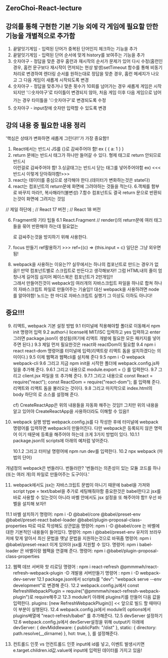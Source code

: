 ## ZeroChoi-React-lecture

## 강의를 통해 구현한 기본 기능 외에 각 게임에 필요할 만한 기능을 개별적으로 추가함

1. 끝말잇기게임 - 입력된 단어가 중복된 단어인지 체크하는 기능을 추가
2. 끝말잇기게임 - 입력된 단어 순서에 맞게 history를 보여주는 기능을 추가
3. 숫자야구 - 정답을 맞춘 경우 홈런과 재시작의 순서가 문제가 있어 다시 수정(홈런인 경우, 홈런 문구보다 재시작이 먼저되는 현상 발생)setTimeout 함수를 통해 비동기처리로 변경하여 렌더링 순서를 원하는대로 정답을 맞춘 경우, 홈런 메세지가 나오고 그 다음 게임이 새롭게 시작되도록 변경
4. 숫자야구 - 정답을 맞추거나 맞춘 횟수가 10회를 넘어가는 경우 새롭게 게임은 시작되지만 '⚾️숫자야구'로 타이틀이 변경되지 않아, 처음 게임 이후 다음 게임으로 넘어가는 경우 타이틀을 '⚾️숫자야구'로 변경되도록 수정
5. 숫자야구 - input창에 숫자만 입력할 수 있도록 변경

## 강의 내용 중 필요한 내용 정리

'핵심은 상태가 변화하면 새롭게 그린다!!'가 가장 중요함!!

1. React에서는 반드시 JS를 {}로 감싸주어야 함! ex { { a: 1 } }
2. return 문에는 반드시 태그가 하나만 들어갈 수 있다. 형제 태그로 return 안되므로 반드시 <div></div>이런걸로 감싸주어야 함! 3.싱글태그는 반드시 닫는 태그를 넣어주어야함 ex) <iuput /> <<<반드시 이렇게 닫아줘야함!>>>
3. react는 데이터를 중심으로 생각해야 한다.(데이터가 변화하는것은 state다)
4. react는 컴포넌트의 return문에 화면에 그려야하는 것들을 적는다. 6.객체를 함부로 바꾸지 마라!!, 복사해라!!(불변성) 7.함수 컴포넌트도 결국 return 문으로 반환되는것이 화면에 그려지는 것임

<head>
<script crossorigin src="https://unpkg.com/react@18/umd/react.development.js"></script>
<script crossorigin src="https://unpkg.com/react-dom@18/umd/react-dom.development.js"></script>
<script src="https://unpkg.com/babel-standalone@6/babel.min.js"></script>
</head>
<body> // 제일 하단에
<script type="text/babel">ReactDOM.render(<LikeButton />, document.querySelector('#root'))</script>; // React 17 버전
<script type="text/babel">ReactDOM.createRoot(document.querySelector('#root')).render(<LikeButton />)</script>; // React 18 버전
</body>

6. Fragment와 기타 팁들
   6.1 React.Fragment // render()의 return문에 여러 태그들을 묶어 반환해야 하는데 필요없는 <div>로 감싸주는것을 방지하기 위해
   사용한다.

7. focus 만들기
   ref활용하기 >>> ref={(c) => {this.input = c} 일단은 그냥 외우면 됨!

8. webpack을 사용하는 이유는??
   실무에서는 하나의 컴포넌트로 만드는 경우가 없음!!
   만약 컴포넌트별로 스크립트로 만든다고 생각해보자!! 그럼 HTML내의 줄이 엄청나게 길어짐
   심지어 페이스북은 컴포넌트가 2만개임!!  
   그래서 만들어진것이 webpack임
   여러개의 자바스크립트 파일을 하나로 합쳐 하나의 자바스크립트 파일로 만들어주는 기술임!!
   대신 webpack을 사용하려면 node를 알아야함!
   노드는 한 마디로 자바스크립트 실행기 그 이상도 이하도 아니다!

## 중요!!!

9. 리액트, webpack 기본 설정 방법
   9.1 터미널에 적용해야할 폴더로 이동해서 npm init 명령어 입력
   9.2 author나 license에 MIT/ISC 입력하고 yes 입력하고 enter
   그러면 package.json이 생성됨(여기에 리액트 개발에 필요한 모든 패키지를 넣어주면 된다.)
   9.3 제일 먼저 필요한것은 react와 reactDom이 필요함
   9.4 npm i react react-dom 명령어를 터미널에 입력(리액트랑 리액트 돔을 설치하겠다는 의미이다.)
   9.5 이제 웹팩과 웹팩cli를 설치해 준다
   9.5 npm i -D webpack webpack-cli
   9.6 그리고 지금 npm init을 시작한 폴더에 webpack.config.js파일을 추가해 준다.
   9.6.1 그리고 내용으로 module.export = {} 를 입력한다.
   9.7 그리고 client.jsx 파일을 또 추가해 준다.
   9.7.1 그리고 내용으로 const React = require("react");
   const ReactDom = require("react-dom"); 를 입력해 준다. 리액트와 리액트 돔을 불러오는 것이다.
   9.8 그리고 마지막으로 index.html의 body 하단의 <script>에 <script src="./dist/app.js"></script>로 소스를 설정해 준다.

   cf) CreateReactApp은 위의 내용들을 자동화 해주는 것임!! 그치만 위의 내용을 알고 있어야 CreateReactApp을 사용하더라도 이해할 수 있음!!

10. webpack 실행 방법
    webpack.config.js를 다 작성한 후에 터미널에 webpack 명령어를 입력하면 webpack이 만들어진다. 다만 webpack은 등록되지 않은 명력어 이기 때문에 등록을 해주어야 하는데 크게 3가지 방법이 있다.
    10.1.1 package.json의 scripts에 아래의 예처럼 넣어준다.
    <!-- "scripts": {
                "dev": "webpack"
             }, -->
    10.1.2 그리고 터미널 명령어에 npm run dev를 입력한다.
    10.2 npx webpack (마법의 단어)

개념정의
webpack은 번들러다.
번들러란? '번들러는 의존성이 있는 모듈 코드를 하나(또는 여러 개)의 파일로 만들어주는 도구이다.'

11. webpack에서도 jsx는 자바스크립트 문법이 아니기 때문에 babel을 가져와 script type = text/babel을 추가로 세팅해줘야함
    중요한것은 babel한다고 jsx를 바로 사용할 수 있는것이 아니라 바벨 안에서도 jsx 설정을 또 해주어야 함!!
    우선 바벨을 설치해 보자!!

11.1 바벨 설치하기
명령어: npm i -D @babel/core @babel/preset-env @babel/preset-react babel-loader @babel/plugin-proposal-class-properties
따로 따로 작성해도 상관없음
명령어: npm i -D @babel/core 는 바벨에 대한 기본적인 내용들이 들어있다.
명령어: npm i @babel/preset-env 유저의 브라우저에 맞게 알아서 최신 문법을 옛날 문법을 지원하는것으로 바꿔줌
명령어: npm i @babel/preset-react 이게 있어야 jsx를 지원할 수 있다.
명령어: npm i babel-loader 은 바벨이랑 웹팩을 연결해 준다.
명령어: npm i @babel/plugin-proposal-class-properties

12. 웹팩 데브 서버와 핫 리로딩
    명령어 : npm i react-refresh @pmmmwh/react-refresh-webpack-plugin -D
    개발용 서버만들기
    명령어 : npm i -D webpack-dev-server
    12.1 package.json에서 scripts를 "dev": "webpack serve --env development"로 변경해 준다.
    12.2 webpack.config.js에서 const RefreshWebpackPlugin = require("@pmmmwh/react-refresh-webpack-plugin")로 require해주고
    12.3 module키 아래에 plugins키를 만들어 다음 값을 입력한다. plugins: [new RefreshWebpackPlugin()] << 앞으로 빌드 할 때마다 이 부분이 실행된다.
    12.4 webpack.config.js에서 module의 options에서 plugins배열에 "react-refresh/babel" 를 추가해준다.
    12.5 devServer 설정하기
    12.6 webpack.config.js에서 devServer설정을 위해 output키 아래에
    devServer: {
    devMiddleware: { publicPath: "/dist" },
    static: { directory: path.resolve(\_\_dirname) },
    hot: true,
    },
    를 설정해준다.

13. 컨트롤드 인풋 vs 언컨트롤드 인풋
    input에 id를 넣고, 이벤트 발생시키면 e.target.children.id값.value에 input에 입력된 데이터를 가지고 있음!
